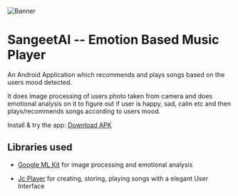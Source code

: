 ![Banner](https://user-images.githubusercontent.com/42529024/202877049-ac02656d-5ae2-46b8-9442-77fda36c5393.png)


# SangeetAI -- Emotion Based Music Player 
An  Android Application which recommends and plays songs based on the users mood detected.

It does image processing of users photo taken from camera and does emotional analysis on it to figure out if user is happy, sad, calm etc and then plays/recommends songs according to users mood.







 

















Install & try the app: [Download APK](https://drive.google.com/file/d/1I6d7zRPC4ZDz5bRzedlH9_vewaQvpG4L/view?usp=drivesdk)



 ## Libraries used

 * [Google ML Kit](https://developers.google.com/ml-kit) for image processing and emotional analysis 

 * [Jc Player](https://github.com/jeancsanchez/JcPlayer/releases) for creating, storing, playing songs with a elegant User Interface 

 

 

















 









 

 
